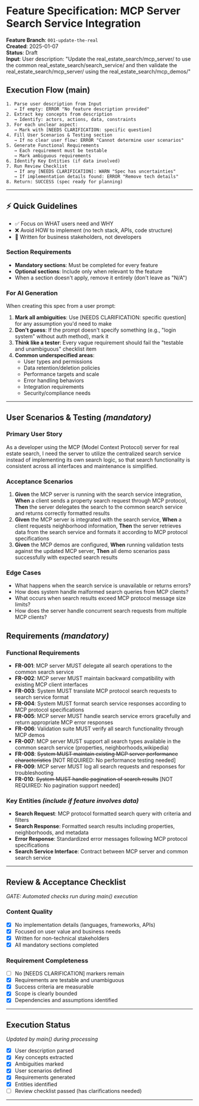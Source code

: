 # Feature Specification: MCP Server Search Service Integration

**Feature Branch**: `001-update-the-real`  
**Created**: 2025-01-07  
**Status**: Draft  
**Input**: User description: "Update the real_estate_search/mcp_server/ to use the common real_estate_search/search_service/ and then validate the real_estate_search/mcp_server/ using the real_estate_search/mcp_demos/"

## Execution Flow (main)
```
1. Parse user description from Input
   → If empty: ERROR "No feature description provided"
2. Extract key concepts from description
   → Identify: actors, actions, data, constraints
3. For each unclear aspect:
   → Mark with [NEEDS CLARIFICATION: specific question]
4. Fill User Scenarios & Testing section
   → If no clear user flow: ERROR "Cannot determine user scenarios"
5. Generate Functional Requirements
   → Each requirement must be testable
   → Mark ambiguous requirements
6. Identify Key Entities (if data involved)
7. Run Review Checklist
   → If any [NEEDS CLARIFICATION]: WARN "Spec has uncertainties"
   → If implementation details found: ERROR "Remove tech details"
8. Return: SUCCESS (spec ready for planning)
```

---

## ⚡ Quick Guidelines
- ✅ Focus on WHAT users need and WHY
- ❌ Avoid HOW to implement (no tech stack, APIs, code structure)
- 👥 Written for business stakeholders, not developers

### Section Requirements
- **Mandatory sections**: Must be completed for every feature
- **Optional sections**: Include only when relevant to the feature
- When a section doesn't apply, remove it entirely (don't leave as "N/A")

### For AI Generation
When creating this spec from a user prompt:
1. **Mark all ambiguities**: Use [NEEDS CLARIFICATION: specific question] for any assumption you'd need to make
2. **Don't guess**: If the prompt doesn't specify something (e.g., "login system" without auth method), mark it
3. **Think like a tester**: Every vague requirement should fail the "testable and unambiguous" checklist item
4. **Common underspecified areas**:
   - User types and permissions
   - Data retention/deletion policies  
   - Performance targets and scale
   - Error handling behaviors
   - Integration requirements
   - Security/compliance needs

---

## User Scenarios & Testing *(mandatory)*

### Primary User Story
As a developer using the MCP (Model Context Protocol) server for real estate search, I need the server to utilize the centralized search service instead of implementing its own search logic, so that search functionality is consistent across all interfaces and maintenance is simplified.

### Acceptance Scenarios
1. **Given** the MCP server is running with the search service integration, **When** a client sends a property search request through MCP protocol, **Then** the server delegates the search to the common search service and returns correctly formatted results
2. **Given** the MCP server is integrated with the search service, **When** a client requests neighborhood information, **Then** the server retrieves data from the search service and formats it according to MCP protocol specifications
3. **Given** the MCP demos are configured, **When** running validation tests against the updated MCP server, **Then** all demo scenarios pass successfully with expected search results

### Edge Cases
- What happens when the search service is unavailable or returns errors?
- How does system handle malformed search queries from MCP clients?
- What occurs when search results exceed MCP protocol message size limits?
- How does the server handle concurrent search requests from multiple MCP clients?

## Requirements *(mandatory)*

### Functional Requirements
- **FR-001**: MCP server MUST delegate all search operations to the common search service
- **FR-002**: MCP server MUST maintain backward compatibility with existing MCP client interfaces
- **FR-003**: System MUST translate MCP protocol search requests to search service format
- **FR-004**: System MUST format search service responses according to MCP protocol specifications
- **FR-005**: MCP server MUST handle search service errors gracefully and return appropriate MCP error responses
- **FR-006**: Validation suite MUST verify all search functionality through MCP demos
- **FR-007**: MCP server MUST support all search types available in the common search service (properties, neighborhoods,wikipedia)
- **FR-008**: ~~System MUST maintain existing MCP server performance characteristics~~ [NOT REQUIRED: No performance testing needed]
- **FR-009**: MCP server MUST log all search requests and responses for troubleshooting
- **FR-010**: ~~System MUST handle pagination of search results~~ [NOT REQUIRED: No pagination support needed]

### Key Entities *(include if feature involves data)*
- **Search Request**: MCP protocol formatted search query with criteria and filters
- **Search Response**: Formatted search results including properties, neighborhoods, and metadata
- **Error Response**: Standardized error messages following MCP protocol specifications
- **Search Service Interface**: Contract between MCP server and common search service

---

## Review & Acceptance Checklist
*GATE: Automated checks run during main() execution*

### Content Quality
- [x] No implementation details (languages, frameworks, APIs)
- [x] Focused on user value and business needs
- [x] Written for non-technical stakeholders
- [x] All mandatory sections completed

### Requirement Completeness
- [ ] No [NEEDS CLARIFICATION] markers remain
- [x] Requirements are testable and unambiguous  
- [x] Success criteria are measurable
- [x] Scope is clearly bounded
- [x] Dependencies and assumptions identified

---

## Execution Status
*Updated by main() during processing*

- [x] User description parsed
- [x] Key concepts extracted
- [x] Ambiguities marked
- [x] User scenarios defined
- [x] Requirements generated
- [x] Entities identified
- [ ] Review checklist passed (has clarifications needed)

---